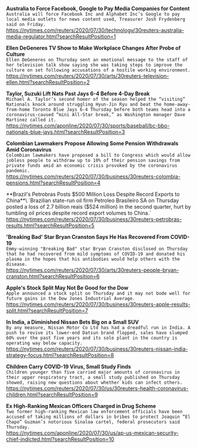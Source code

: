 **Australia to Force Facebook, Google to Pay Media Companies for Content**\
`Australia will force Facebook Inc and Alphabet Inc’s Google to pay local media outlets for news content used, Treasurer Josh Frydenberg said on Friday.`\
https://nytimes.com/reuters/2020/07/30/technology/30reuters-australia-media-regulator.html?searchResultPosition=1

**Ellen DeGeneres TV Show to Make Workplace Changes After Probe of Culture**\
`Ellen DeGeneres on Thursday sent an emotional message to the staff of her television talk show saying she was taking steps to improve the culture on set following accusations of a hostile working environment.`\
https://nytimes.com/reuters/2020/07/30/arts/30reuters-television-ellen.html?searchResultPosition=2

**Taylor, Suzuki Lift Nats Past Jays 6-4 Before 4-Day Break**\
`Michael A. Taylor’s second homer of the season helped the “visiting” Nationals knock around struggling Hyun-Jin Ryu and beat the home-away-from-home Toronto Blue Jays 6-4 Thursday before both teams head into a coronavirus-caused “mini All-Star break,” as Washington manager Dave Martinez called it.`\
https://nytimes.com/aponline/2020/07/30/sports/baseball/bc-bbo-nationals-blue-jays.html?searchResultPosition=3

**Colombian Lawmakers Propose Allowing Some Pension Withdrawals Amid Coronavirus**\
`Colombian lawmakers have proposed a bill to Congress which would allow jobless people to withdraw up to 10% of their pension savings from private funds amid an economic crisis provoked by the coronavirus pandemic.`\
https://nytimes.com/reuters/2020/07/30/business/30reuters-colombia-pensions.html?searchResultPosition=4

**Brazil's Petrobras Posts $500 Million Loss Despite Record Exports to China**\
`Brazilian state-run oil firm Petroleo Brasileiro SA on Thursday posted a loss of 2.7 billion reais ($524 million) in the second quarter, hurt by tumbling oil prices despite record export volumes to China.`\
https://nytimes.com/reuters/2020/07/30/business/30reuters-petrobras-results.html?searchResultPosition=5

**'Breaking Bad' Star Bryan Cranston Says He Has Recovered From COVID-19**\
`Emmy-winning "Breaking Bad" star Bryan Cranston disclosed on Thursday that he had recovered from mild symptoms of COVID-19 and donated his plasma in the hopes that his antibodies would help others with the disease. `\
https://nytimes.com/reuters/2020/07/30/arts/30reuters-people-bryan-cranston.html?searchResultPosition=6

**Apple's Stock Split May Not Be Good for the Dow**\
`Apple announced a stock split on Thursday and it may not bode well for future gains in the Dow Jones Industrial Average.`\
https://nytimes.com/reuters/2020/07/30/business/30reuters-apple-results-split.html?searchResultPosition=7

**In India, a Diminished Nissan Bets Big on a Small SUV**\
`By any measure, Nissan Motor Co Ltd has had a dreadful run in India. A push to revive its lower-end Datsun brand flopped, sales have slumped 60% over the past five years and its sole plant in the country is operating way below capacity.`\
https://nytimes.com/reuters/2020/07/30/business/30reuters-nissan-india-strategy-focus.html?searchResultPosition=8

**Children Carry COVID-19 Virus, Small Study Finds**\
`Children younger than five carried major amounts of coronavirus in their upper respiratory tract, a small study published on Thursday showed, raising new questions about whether kids can infect others. `\
https://nytimes.com/reuters/2020/07/30/us/30reuters-health-coronavirus-children.html?searchResultPosition=9

**Ex High-Ranking Mexican Officers Charged in Drug Scheme**\
`Two former high-ranking Mexican law enforcement officials have been accused of taking millions of dollars in bribes to protect Joaquin “El Chapo” Guzman’s notorious Sinaloa cartel, federal prosecutors said Thursday.`\
https://nytimes.com/aponline/2020/07/30/us/ap-us-mexican-security-chief-indicted.html?searchResultPosition=10

